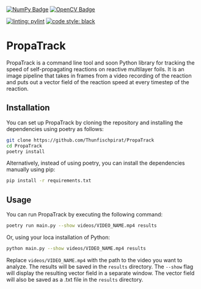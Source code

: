 [![NumPy Badge](https://img.shields.io/badge/NumPy-013243?logo=numpy&logoColor=fff&style=for-the-badge)](https://github.com/numpy/numpy)
[![OpenCV Badge](https://img.shields.io/badge/OpenCV-5C3EE8?logo=opencv&logoColor=fff&style=for-the-badge)](https://github.com/opencv/opencv)

[![linting: pylint](https://img.shields.io/badge/linting-pylint-yellowgreen)](https://github.com/pylint-dev/pylint)
[![code style: black](https://img.shields.io/badge/code%20style-black-000000.svg)](https://github.com/psf/black)

# PropaTrack

PropaTrack is a command line tool and soon Python library for tracking the speed of self-propagating reactions on
reactive multilayer foils. It is an image pipeline that takes in frames from a video recording of the reaction
and puts out a vector field of the reaction speed at every timestep of the reaction.

## Installation
You can set up PropaTrack by cloning the repository and installing the dependencies using poetry as follows:
```bash
git clone https://github.com/Thunfischpirat/PropaTrack
cd PropaTrack
poetry install
```

Alternatively, instead of using poetry, you can install the dependencies manually using pip:
```bash
pip install -r requirements.txt
```

## Usage
You can run PropaTrack by executing the following command:
```bash
poetry run main.py --show videos/VIDEO_NAME.mp4 results
```
Or, using your loca installation of Python:
```bash
python main.py --show videos/VIDEO_NAME.mp4 results
```

Replace `videos/VIDEO_NAME.mp4` with the path to the video you want to analyze. 
The results will be saved in the `results` directory. The `--show` flag will display the resulting vector field
in a separate window. The vector field will also be saved as a .txt file in the `results` directory.
